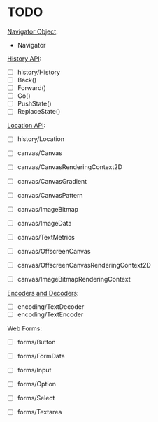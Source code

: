 
# TODO

[Navigator Object](https://html.spec.whatwg.org/multipage/system-state.html#the-navigator-object):

- Navigator

[History API](https://html.spec.whatwg.org/multipage/nav-history-apis.html#the-history-interface):

- [ ] history/History
- [ ] Back()
- [ ] Forward()
- [ ] Go()
- [ ] PushState()
- [ ] ReplaceState()

[Location API](https://html.spec.whatwg.org/multipage/nav-history-apis.html#navigation-api):

- [ ] history/Location

- [ ] canvas/Canvas
- [ ] canvas/CanvasRenderingContext2D
- [ ] canvas/CanvasGradient
- [ ] canvas/CanvasPattern
- [ ] canvas/ImageBitmap
- [ ] canvas/ImageData
- [ ] canvas/TextMetrics
- [ ] canvas/OffscreenCanvas
- [ ] canvas/OffscreenCanvasRenderingContext2D
- [ ] canvas/ImageBitmapRenderingContext

[Encoders and Decoders](https://encoding.spec.whatwg.org/#encoders-and-decoders):

- [ ] encoding/TextDecoder
- [ ] encoding/TextEncoder

Web Forms:

- [ ] forms/Button
- [ ] forms/FormData
- [ ] forms/Input
- [ ] forms/Option
- [ ] forms/Select
- [ ] forms/Textarea

